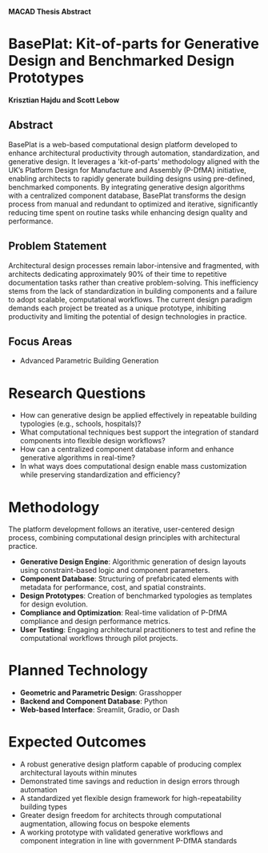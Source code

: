 **MACAD Thesis Abstract**
# BasePlat: Kit-of-parts for Generative Design and Benchmarked Design Prototypes
**Krisztian Hajdu and Scott Lebow**

## Abstract
BasePlat is a web-based computational design platform developed to enhance architectural productivity through automation, standardization, and generative design. It leverages a 'kit-of-parts' methodology aligned with the UK’s Platform Design for Manufacture and Assembly (P-DfMA) initiative, enabling architects to rapidly generate building designs using pre-defined, benchmarked components. By integrating generative design algorithms with a centralized component database, BasePlat transforms the design process from manual and redundant to optimized and iterative, significantly reducing time spent on routine tasks while enhancing design quality and performance.

## Problem Statement
Architectural design processes remain labor-intensive and fragmented, with architects dedicating approximately 90% of their time to repetitive documentation tasks rather than creative problem-solving. This inefficiency stems from the lack of standardization in building components and a failure to adopt scalable, computational workflows. The current design paradigm demands each project be treated as a unique prototype, inhibiting productivity and limiting the potential of design technologies in practice.

## Focus Areas
- Advanced Parametric Building Generation

# Research Questions
- How can generative design be applied effectively in repeatable building typologies (e.g., schools, hospitals)?  
- What computational techniques best support the integration of standard components into flexible design workflows?  
- How can a centralized component database inform and enhance generative algorithms in real-time?  
- In what ways does computational design enable mass customization while preserving standardization and efficiency?  

# Methodology
The platform development follows an iterative, user-centered design process, combining computational design principles with architectural practice.  
- **Generative Design Engine**: Algorithmic generation of design layouts using constraint-based logic and component parameters.  
- **Component Database**: Structuring of prefabricated elements with metadata for performance, cost, and spatial constraints.  
- **Design Prototypes**: Creation of benchmarked typologies as templates for design evolution.  
- **Compliance and Optimization**: Real-time validation of P-DfMA compliance and design performance metrics.  
- **User Testing**: Engaging architectural practitioners to test and refine the computational workflows through pilot projects.

# Planned Technology
- **Geometric and Parametric Design**: Grasshopper
- **Backend and Component Database**: Python
- **Web-based Interface**: Sreamlit, Gradio, or Dash
# Expected Outcomes
- A robust generative design platform capable of producing complex architectural layouts within minutes  
- Demonstrated time savings and reduction in design errors through automation  
- A standardized yet flexible design framework for high-repeatability building types  
- Greater design freedom for architects through computational augmentation, allowing focus on bespoke elements  
- A working prototype with validated generative workflows and component integration in line with government P-DfMA standards  
